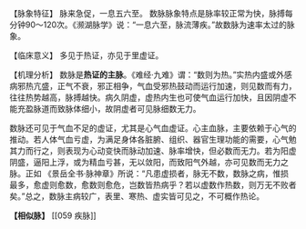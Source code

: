 【脉象特征】
脉来急促，一息五六至。
数脉脉象特点是脉率较正常为快，脉搏每分钟90～120次。《濒湖脉学》说：“一息六至，脉流薄疾。”故数脉为速率太过的脉象。

【临床意义】
多见于热证，亦见于里虚证。

【机理分析】
数脉是**热证的主脉**。《难经·九难》谓：“数则为热。”实热内盛或外感病邪热亢盛，正气不衰，邪正相争，气血受邪热鼓动而运行加速，则见数而有力，往往热势越高，脉搏越快。病久阴虚，虚热内生也可使气血运行加快，且因阴虚不能充盈脉道而致脉体细小，故阴虚者可见脉细数无力。

数脉还可见于气血不足的虚证，尤其是心气血虚证。心主血脉，主要依赖于心气的推动。若人体气血亏虚，为满足身体各脏腑、组织、器官生理功能的需要，心气勉其力而行之，则表现为心动变快而脉动加速、脉率增快，但必数而无力。若为阳虚阴盛，逼阳上浮，或为精血亏甚，无以敛阳，而致阳气外越，亦可见数而无力之脉。正如 《景岳全书·脉神章》所说：“凡患虚损者，脉无不数，数脉之病，惟损最多，愈虚则愈数，愈数则愈危，岂数皆热病乎？若以虚数作热数，则万无不败者矣。”总之，数脉主病较广，表里、寒热、虚实皆可见之，不可概作热论。

**【相似脉】**
[[059 疾脉]]